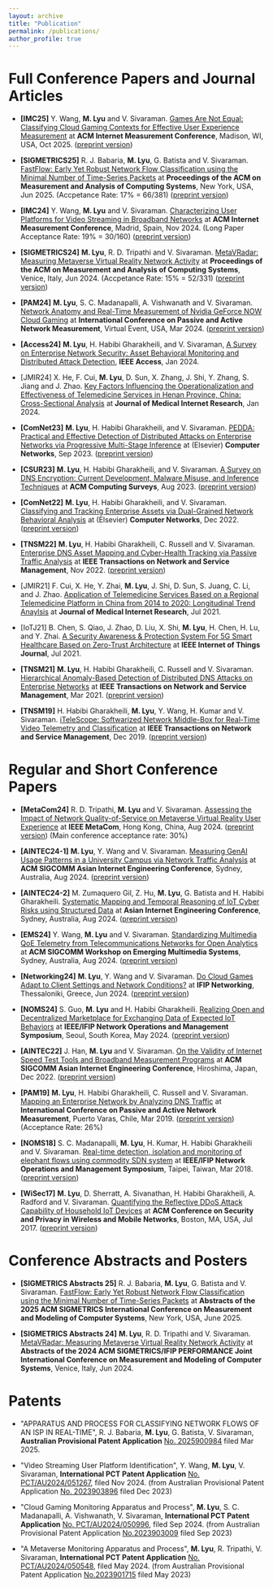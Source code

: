 ```yaml
---
layout: archive
title: "Publication"
permalink: /publications/
author_profile: true
---
```


<!-- Publications
======
  <ul>{% for post in site.publications %}
    {% include archive-single-cv.html %}
  {% endfor %}</ul> -->

<!-- Journal Articles
======
* **[ComNet]** **M. Lyu**, H. Habibi Gharakheili, and V. Sivaraman. [PEDDA: Practical and Effective Detection of Distributed Attacks on Enterprise Networks via Progressive Multi-Stage Inference](https://doi.org/10.1016/j.comnet.2023.109873) at (Elsevier) **Computer Networks**, Sep 2023. ([preprint version](https://www2.ee.unsw.edu.au/~hhabibi/pubs/jrnl/23Pedda.pdf))

* **[ACM CSUR]** **M. Lyu**, H. Habibi Gharakheili, and V. Sivaraman. [A Survey on DNS Encryption: Current
Development, Malware Misuse, and Inference Techniques](https://dl.acm.org/doi/abs/10.1145/3547331) at **ACM Computing Surveys**, Aug 2023. ([preprint version](https://www.researchgate.net/profile/Minzhao-Lyu/publication/357587121_A_Survey_on_DNS_Encryption_Current_Development_Malware_Misuse_and_Inference_Techniques/links/61ee10f0dafcdb25fd48b7a8/A-Survey-on-DNS-Encryption-Current-Development-Malware-Misuse-and-Inference-Techniques.pdf))

* **[IEEE TNSM]** **M. Lyu**, H. Habibi Gharakheili, C. Russell and V. Sivaraman. [Enterprise DNS Asset Mapping and Cyber-Health Tracking via Passive Traffic Analysis](https://ieeexplore.ieee.org/document/9951392) at **IEEE Transactions on Network and Service Management**, Nov 2022. ([preprint version](https://www2.ee.unsw.edu.au/~hhabibi/pubs/jrnl/22tnsm.pdf))

* **[ComNet]** **M. Lyu**, H. Habibi Gharakheili, and V. Sivaraman. [Classifying and Tracking Enterprise Assets via
Dual-Grained Network Behavioral Analysis](https://www.sciencedirect.com/science/article/pii/S1389128622004212) at (Elsevier) **Computer Networks**, Dec 2022. ([preprint version](https://www2.ee.unsw.edu.au/~hhabibi/pubs/jrnl/22ComNet.pdf))


* **[JMIR]** F. Cui, X. He, Y. Zhai, **M. Lyu**, J. Shi, D. Sun, S. Juang, C. Li, and J. Zhao. [Application of Telemedicine Services Based on a Regional Telemedicine Platform in China from 2014 to 2020: Longitudinal Trend Anaylsis](https://www.jmir.org/2021/7/e28009/) at **Journal of Medical Internet Research**, Jul 2021.

* **[IEEE IoTJ]** B. Chen, S. Qiao, J. Zhao, D. Liu, X. Shi, **M. Lyu**, H. Chen, H. Lu, and Y. Zhai. [A Security Awareness & Protection System For 5G Smart Healthcare Based on Zero-Trust Architecture](https://ieeexplore.ieee.org/abstract/document/9273056) at **IEEE Internet of Things Journal**, Jul 2021.

* **[IEEE TNSM]** **M. Lyu**, H. Habibi Gharakheili, C. Russell and V. Sivaraman. [Hierarchical Anomaly-Based Detection of Distributed DNS Attacks on Enterprise Networks](https://ieeexplore.ieee.org/abstract/document/9316919) at **IEEE Transactions on Network and Service Management**, Mar 2021. ([preprint version](http://www2.ee.unsw.edu.au/~vijay/pubs/jrnl/21tnsmDNSAtk.pdf))

* **[IEEE TNSM]** H. Habibi Gharakheili, **M. Lyu**, Y. Wang, H. Kumar and V. Sivaraman. [iTeleScope: Softwarized Network Middle-Box for Real-Time Video Telemetry and Classification](https://ieeexplore.ieee.org/document/8765778) at **IEEE Transactions on Network and Service Management**, Dec 2019. ([preprint version](http://www2.ee.unsw.edu.au/~vijay/pubs/jrnl/19TNSMtelescope.pdf))

Conference Papers
======
* **[ACM Sigmetrics]** **M. Lyu**, R. Tripathi and V. Sivaraman. [MetaVRadar: Measuring Metaverse Virtual Reality Network Activity](https://www.sigmetrics.org/sigmetrics2024/) at **Proceedings of the ACM on Measurement and Analysis of Computing Systems**, Venice, Italy, June 2024.


* **[AINTEC]** J. Han, **M. Lyu** and V. Sivaraman. [On the Validity of Internet Speed Test Tools and Broadband Measurement Programs](https://dl.acm.org/doi/10.1145/3570748.3570749) at **Asian Internet Engineering Conference**, Hiroshima, Japan, December 2022. ([preprint version](http://www2.ee.unsw.edu.au/~vijay/pubs/conf/22aintec.pdf))

* **[PAM]** **M. Lyu**, H. Habibi Gharakheili, C. Russell and V. Sivaraman. [Mapping an Enterprise Network by Analyzing DNS Traffic](https://link.springer.com/chapter/10.1007/978-3-030-15986-3_9) at **International Conference on Passive and Active Network Measurement**, Puerto Varas, Chile, March 2019. ([preprint version](http://www2.ee.unsw.edu.au/~vijay/pubs/conf/19pam.pdf))

* **[IEEE/IFIP NOMS]** S. C. Madanapalli, **M. Lyu**, H. Kumar, H. Habibi Gharakheili and V. Sivaraman. [Real-time detection, isolation and monitoring of elephant flows using commodity SDN system](https://ieeexplore.ieee.org/abstract/document/8406200) at **IEEE/IFIP Network Operations and Management Symposium**, Taipei, Taiwan, March 2018. ([preprint version](http://www2.ee.unsw.edu.au/~vijay/pubs/conf/18noms.pdf))

* **[ACM WiSec]** **M. Lyu**, D. Sherratt, A. Sivanathan, H. Habibi Gharakheili, A. Radford and V. Sivaraman. [Quantifying the Reflective DDoS Attack Capability of Household IoT Devices](https://dl.acm.org/doi/abs/10.1145/3098243.3098264) at **ACM Conference on Security and Privacy in Wireless and Mobile Networks**, Boston, MA, USA, July 2017. ([preprint version](http://www2.ee.unsw.edu.au/~vijay/pubs/conf/17wisec.pdf))
-->

<!-- The Top Conference is [CS Rankings](https://csrankings.org/) is annotated as TC.
Tier-A and Tier-B CS conferences and Journals listed by Tsinghua's TH-CPL (https://numbda.cs.tsinghua.edu.cn/~yuwj/TH-CPL.pdf) are annotated as A and and B, respectively.
 -->

Full Conference Papers and Journal Articles
======
* **[IMC25]** Y. Wang, **M. Lyu** and V. Sivaraman. [Games Are Not Equal: Classifying Cloud Gaming Contexts for Effective User Experience Measurement](https://conferences.sigcomm.org/imc/2025/accepted-papers/) at **ACM Internet Measurement Conference**, Madison, WI, USA, Oct 2025. ([preprint version](https://arxiv.org/pdf/2509.19669)) 

* **[SIGMETRICS25]** R. J. Babaria, **M. Lyu**, G. Batista and V. Sivaraman. [FastFlow: Early Yet Robust Network Flow Classification using the Minimal Number of Time-Series Packets](https://dl.acm.org/doi/10.1145/3727115) at **Proceedings of the ACM on Measurement and Analysis of Computing Systems**, New York, USA, Jun 2025. (Accpetance Rate: 17% = 66/381) ([preprint version](https://arxiv.org/pdf/2504.02174))


* **[IMC24]** Y. Wang, **M. Lyu** and V. Sivaraman. [Characterizing User Platforms for Video Streaming in Broadband Networks](https://dl.acm.org/doi/10.1145/3646547.3688435) at **ACM Internet Measurement Conference**, Madrid, Spain, Nov 2024. (Long Paper Acceptance Rate: 19% = 30/160) ([preprint version](https://arxiv.org/pdf/2408.16995)) 

* **[SIGMETRICS24]** **M. Lyu**, R. D. Tripathi and V. Sivaraman. [MetaVRadar: Measuring Metaverse Virtual Reality Network Activity](https://dl.acm.org/doi/10.1145/3626786) at **Proceedings of the ACM on Measurement and Analysis of Computing Systems**, Venice, Italy, Jun 2024. (Accpetance Rate: 15% = 52/331) ([preprint version](https://arxiv.org/pdf/2402.08286.pdf))


* **[PAM24]** **M. Lyu**, S. C. Madanapalli, A. Vishwanath and V. Sivaraman. [Network Anatomy and Real-Time Measurement of Nvidia GeForce NOW Cloud Gaming](https://link.springer.com/chapter/10.1007/978-3-031-56249-5_3) at **International Conference on Passive and Active Network Measurement**, Virtual Event, USA, Mar 2024. ([preprint version](https://arxiv.org/pdf/2401.06366.pdf))

* **[Access24]** **M. Lyu**, H. Habibi Gharakheili, and V. Sivaraman, [A Survey on Enterprise Network Security: Asset Behavioral Monitoring and Distributed Attack Detection](https://ieeexplore.ieee.org/document/10571950), **IEEE Access**, Jan 2024.

* [JMIR24] X. He, F. Cui, **M. Lyu**, D. Sun, X. Zhang, J. Shi, Y. Zhang, S. Jiang and J. Zhao. [Key Factors Influencing the Operationalization and Effectiveness of Telemedicine Services in Henan Province, China: Cross-Sectional Analysis](https://www.jmir.org/2024/1/e45020/) at **Journal of Medical Internet Research**, Jan 2024.


* **[ComNet23]** **M. Lyu**, H. Habibi Gharakheili, and V. Sivaraman. [PEDDA: Practical and Effective Detection of Distributed Attacks on Enterprise Networks via Progressive Multi-Stage Inference](https://doi.org/10.1016/j.comnet.2023.109873) at (Elsevier) **Computer Networks**, Sep 2023. ([preprint version](https://www2.ee.unsw.edu.au/~hhabibi/pubs/jrnl/23Pedda.pdf))

* **[CSUR23]** **M. Lyu**, H. Habibi Gharakheili, and V. Sivaraman. [A Survey on DNS Encryption: Current
Development, Malware Misuse, and Inference Techniques](https://dl.acm.org/doi/abs/10.1145/3547331) at **ACM Computing Surveys**, Aug 2023. ([preprint version](https://www.researchgate.net/profile/Minzhao-Lyu/publication/357587121_A_Survey_on_DNS_Encryption_Current_Development_Malware_Misuse_and_Inference_Techniques/links/61ee10f0dafcdb25fd48b7a8/A-Survey-on-DNS-Encryption-Current-Development-Malware-Misuse-and-Inference-Techniques.pdf))

* **[ComNet22]** **M. Lyu**, H. Habibi Gharakheili, and V. Sivaraman. [Classifying and Tracking Enterprise Assets via
Dual-Grained Network Behavioral Analysis](https://www.sciencedirect.com/science/article/pii/S1389128622004212) at (Elsevier) **Computer Networks**, Dec 2022. ([preprint version](https://www2.ee.unsw.edu.au/~hhabibi/pubs/jrnl/22ComNet.pdf))

* **[TNSM22]** **M. Lyu**, H. Habibi Gharakheili, C. Russell and V. Sivaraman. [Enterprise DNS Asset Mapping and Cyber-Health Tracking via Passive Traffic Analysis](https://ieeexplore.ieee.org/document/9951392) at **IEEE Transactions on Network and Service Management**, Nov 2022. ([preprint version](https://www2.ee.unsw.edu.au/~hhabibi/pubs/jrnl/22tnsm.pdf))

* [JMIR21] F. Cui, X. He, Y. Zhai, **M. Lyu**, J. Shi, D. Sun, S. Juang, C. Li, and J. Zhao. [Application of Telemedicine Services Based on a Regional Telemedicine Platform in China from 2014 to 2020: Longitudinal Trend Anaylsis](https://www.jmir.org/2021/7/e28009/) at **Journal of Medical Internet Research**, Jul 2021.

* [IoTJ21] B. Chen, S. Qiao, J. Zhao, D. Liu, X. Shi, **M. Lyu**, H. Chen, H. Lu, and Y. Zhai. [A Security Awareness & Protection System For 5G Smart Healthcare Based on Zero-Trust Architecture](https://ieeexplore.ieee.org/abstract/document/9273056) at **IEEE Internet of Things Journal**, Jul 2021.

* **[TNSM21]** **M. Lyu**, H. Habibi Gharakheili, C. Russell and V. Sivaraman. [Hierarchical Anomaly-Based Detection of Distributed DNS Attacks on Enterprise Networks](https://ieeexplore.ieee.org/abstract/document/9316919) at **IEEE Transactions on Network and Service Management**, Mar 2021. ([preprint version](http://www2.ee.unsw.edu.au/~vijay/pubs/jrnl/21tnsmDNSAtk.pdf))

* **[TNSM19]** H. Habibi Gharakheili, **M. Lyu**, Y. Wang, H. Kumar and V. Sivaraman. [iTeleScope: Softwarized Network Middle-Box for Real-Time Video Telemetry and Classification](https://ieeexplore.ieee.org/document/8765778) at **IEEE Transactions on Network and Service Management**, Dec 2019. ([preprint version](http://www2.ee.unsw.edu.au/~vijay/pubs/jrnl/19TNSMtelescope.pdf))


Regular and Short Conference Papers
======

* **[MetaCom24]** R. D. Tripathi, **M. Lyu** and V. Sivaraman. [Assessing the Impact of Network Quality-of-Service on Metaverse Virtual Reality User Experience](https://ieeexplore.ieee.org/document/10740019) at **IEEE MetaCom**, Hong Kong, China, Aug 2024. ([preprint version](https://arxiv.org/pdf/2407.10423)) (Main conference acceptance rate: 30%)

* **[AINTEC24-1]** **M. Lyu**, Y. Wang and V. Sivaraman. [Measuring GenAI Usage Patterns in a University Campus via Network Traffic Analysis](https://dl.acm.org/doi/10.1145/3674213.3674214) at **ACM SIGCOMM Asian Internet Engineering Conference**, Sydney, Australia, Aug 2024. ([preprint version](https://www2.ee.unsw.edu.au/~vijay/pubs/conf/24genAI.pdf))

* **[AINTEC24-2]** M. Zumaquero Gil, Z. Hu, **M. Lyu**, G. Batista and H. Habibi Gharakheili. [Systematic Mapping and Temporal Reasoning of IoT Cyber Risks using Structured Data](https://dl.acm.org/doi/10.1145/3674213.3674216) at **Asian Internet Engineering Conference**, Sydney, Australia, Aug 2024. ([preprint version](https://www2.ee.unsw.edu.au/~hhabibi/pubs/conf/24aintec.pdf))

* **[EMS24]** Y. Wang, **M. Lyu** and V. Sivaraman. [Standardizing Multimedia QoE Telemetry from Telecommunications Networks for Open Analytics](https://dl.acm.org/doi/10.1145/3672196.3673400) at **ACM SIGCOMM Workshop on Emerging Multimedia Systems**, Sydney, Australia, Aug 2024. ([preprint version](https://www2.ee.unsw.edu.au/~vijay/pubs/conf/24ems.pdf))

* **[Networking24]** **M. Lyu**, Y. Wang and V. Sivaraman. [Do Cloud Games Adapt to Client Settings and Network Conditions?](https://ieeexplore.ieee.org/abstract/document/10619817) at **IFIP Networking**, Thessaloniki, Greece, Jun 2024. ([preprint version](https://www2.ee.unsw.edu.au/~vijay/pubs/conf/24IfipNetworking.pdf))

* **[NOMS24]** S. Guo, **M. Lyu** and H. Habibi Gharakheili. [Realizing Open and Decentralized Marketplace for Exchanging Data of Expected IoT Behaviors](https://ieeexplore.ieee.org/document/10575272) at **IEEE/IFIP Network Operations and Management Symposium**, Seoul, South Korea, May 2024. ([preprint version](https://arxiv.org/pdf/2401.00141.pdf))

* **[AINTEC22]** J. Han, **M. Lyu** and V. Sivaraman. [On the Validity of Internet Speed Test Tools and Broadband Measurement Programs](https://dl.acm.org/doi/10.1145/3570748.3570749) at **ACM SIGCOMM Asian Internet Engineering Conference**, Hiroshima, Japan, Dec 2022. ([preprint version](http://www2.ee.unsw.edu.au/~vijay/pubs/conf/22aintec.pdf))

* **[PAM19]** **M. Lyu**, H. Habibi Gharakheili, C. Russell and V. Sivaraman. [Mapping an Enterprise Network by Analyzing DNS Traffic](https://link.springer.com/chapter/10.1007/978-3-030-15986-3_9) at **International Conference on Passive and Active Network Measurement**, Puerto Varas, Chile, Mar 2019. ([preprint version](http://www2.ee.unsw.edu.au/~vijay/pubs/conf/19pam.pdf)) (Acceptance Rate: 26%)

* **[NOMS18]** S. C. Madanapalli, **M. Lyu**, H. Kumar, H. Habibi Gharakheili and V. Sivaraman. [Real-time detection, isolation and monitoring of elephant flows using commodity SDN system](https://ieeexplore.ieee.org/abstract/document/8406200) at **IEEE/IFIP Network Operations and Management Symposium**, Taipei, Taiwan, Mar 2018. ([preprint version](http://www2.ee.unsw.edu.au/~vijay/pubs/conf/18noms.pdf))

* **[WiSec17]** **M. Lyu**, D. Sherratt, A. Sivanathan, H. Habibi Gharakheili, A. Radford and V. Sivaraman. [Quantifying the Reflective DDoS Attack Capability of Household IoT Devices](https://dl.acm.org/doi/abs/10.1145/3098243.3098264) at **ACM Conference on Security and Privacy in Wireless and Mobile Networks**, Boston, MA, USA, Jul 2017. ([preprint version](http://www2.ee.unsw.edu.au/~vijay/pubs/conf/17wisec.pdf))


Conference Abstracts and Posters
======
* **[SIGMETRICS Abstracts 25]** R. J. Babaria, **M. Lyu**, G. Batista and V. Sivaraman. [FastFlow: Early Yet Robust Network Flow Classification using the Minimal Number of Time-Series Packets](https://dl.acm.org/doi/10.1145/3726854.3727286) at **Abstracts of the 2025 ACM SIGMETRICS International Conference on Measurement and Modeling of Computer Systems**, New York, USA, June 2025.

* **[SIGMETRICS Abstracts 24]** **M. Lyu**, R. D. Tripathi and V. Sivaraman. [MetaVRadar: Measuring Metaverse Virtual Reality Network Activity](https://dl.acm.org/doi/10.1145/3652963.3655065) at **Abstracts of the 2024 ACM SIGMETRICS/IFIP PERFORMANCE Joint International Conference on Measurement and Modeling of Computer Systems**, Venice, Italy, Jun 2024.


Patents
======
* "APPARATUS AND PROCESS FOR CLASSIFYING NETWORK FLOWS OF AN ISP IN REAL-TIME", R. J. Babaria, **M. Lyu**, G. Batista, V. Sivaraman, **Australian Provisional Patent Application** [No. 2025900984](https://ipsearch.ipaustralia.gov.au/patents/2025900984) filed Mar 2025.

* "Video Streaming User Platform Identification", Y. Wang, **M. Lyu**, V. Sivaraman, **International PCT Patent Application** [No. PCT/AU2024/051267](https://patentscope.wipo.int/search/en/detail.jsf?docId=AU416621082&_cid=P11-M8V12O-79465-1), filed Nov 2024. (from Australian Provisional Patent Application [No. 2023903896](https://ipsearch.ipaustralia.gov.au/patents/2023903896) filed Dec 2023)

* "Cloud Gaming Monitoring Apparatus and Process", **M. Lyu**, S. C. Madanapalli, A. Vishwanath, V. Sivaraman, **International PCT Patent Application** [No. PCT/AU2024/050996](https://patentscope.wipo.int/search/en/detail.jsf?docId=AU409907855&_cid=P22-M3E3AX-61403-1), filed Sep 2024. (from Australian Provisional Patent Application [No.2023903009](https://ipsearch.ipaustralia.gov.au/patents/2023903009) filed Sep 2023)

* "A Metaverse Monitoring Apparatus and Process", **M. Lyu**, R. Tripathi, V. Sivaraman, **International PCT Patent Application** [No. PCT/AU2024/050548](https://patentscope.wipo.int/search/en/detail.jsf?docId=AU399861875&_cid=P22-M3E38N-59266-1), filed May 2024. (from Australian Provisional Patent Application [No.2023901715](https://ipsearch.ipaustralia.gov.au/patents/2023901715) filed May 2023)


